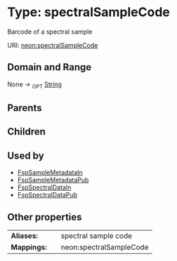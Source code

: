 
# Type: spectralSampleCode


Barcode of a spectral sample

URI: [neon:spectralSampleCode](https://data.neonscience.org/spectralSampleCode)


## Domain and Range

None ->  <sub>OPT</sub> [String](types/String.md)

## Parents


## Children


## Used by

 * [FspSampleMetadataIn](FspSampleMetadataIn.md)
 * [FspSampleMetadataPub](FspSampleMetadataPub.md)
 * [FspSpectralDataIn](FspSpectralDataIn.md)
 * [FspSpectralDataPub](FspSpectralDataPub.md)

## Other properties

|  |  |  |
| --- | --- | --- |
| **Aliases:** | | spectral sample code |
| **Mappings:** | | neon:spectralSampleCode |

